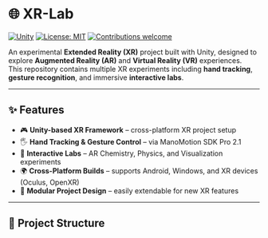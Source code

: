 # 🌐 XR-Lab

[![Unity](https://img.shields.io/badge/Unity-2021.3%20LTS-blue.svg?logo=unity)](https://unity.com/)
[![License: MIT](https://img.shields.io/badge/License-MIT-green.svg)](LICENSE)
[![Contributions welcome](https://img.shields.io/badge/contributions-welcome-brightgreen.svg)](#-contributing)

An experimental **Extended Reality (XR)** project built with Unity, designed to explore **Augmented Reality (AR)** and **Virtual Reality (VR)** experiences.  
This repository contains multiple XR experiments including **hand tracking**, **gesture recognition**, and immersive **interactive labs**.

---

## ✨ Features
- 🎮 **Unity-based XR Framework** – cross-platform XR project setup
- 🖐️ **Hand Tracking & Gesture Control** – via ManoMotion SDK Pro 2.1
- 🔬 **Interactive Labs** – AR Chemistry, Physics, and Visualization experiments
- 🌍 **Cross-Platform Builds** – supports Android, Windows, and XR devices (Oculus, OpenXR)
- 🧩 **Modular Project Design** – easily extendable for new XR features

---

## 📂 Project Structure

